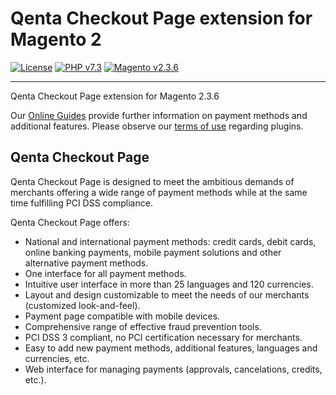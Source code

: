 # Qenta Checkout Page extension for Magento 2

[![License](https://img.shields.io/badge/license-GPLv2-blue.svg)](https://raw.githubusercontent.com/qenta-cee/magento-qcp/master/LICENSE)
[![PHP v7.3](https://img.shields.io/badge/php-v7.3-yellow.svg)](http://www.php.net)
[![Magento v2.3.6](https://img.shields.io/badge/magento-v2.3.6-green.svg)](https://magento.com/)

----

Qenta Checkout Page extension for Magento 2.3.6

Our [Online Guides](https://guides.qenta.com/) provide further information on payment methods and additional features. Please observe our [terms of use](https://guides.qenta.com/shop_plugins:info#terms_of_use) regarding plugins.

## Qenta Checkout Page
Qenta Checkout Page is designed to meet the ambitious demands of merchants offering a wide range of payment methods while at the same time fulfilling PCI DSS compliance.

Qenta Checkout Page offers:
- National and international payment methods: credit cards, debit cards, online banking payments, mobile payment solutions and other alternative payment methods.
- One interface for all payment methods.
- Intuitive user interface in more than 25 languages and 120 currencies.
- Layout and design customizable to meet the needs of our merchants (customized look-and-feel).
- Payment page compatible with mobile devices.
- Comprehensive range of effective fraud prevention tools.
- PCI DSS 3 compliant, no PCI certification necessary for merchants.
- Easy to add new payment methods, additional features, languages and currencies, etc.
- Web interface for managing payments (approvals, cancelations, credits, etc.).
